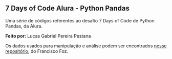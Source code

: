 ## 7 Days of Code Alura - Python Pandas

Uma série de códigos referentes ao desafio 7 Days of Code de Python Pandas, da Alura.

__Feito por:__ Lucas Gabriel Pereira Pestana

Os dados usados para manipulação e análise podem ser encontrados [nesse repositório](https://github.com/FranciscoFoz/7_Days_of_Code_Alura-Python-Pandas/tree/main), do Francisco Foz. 
